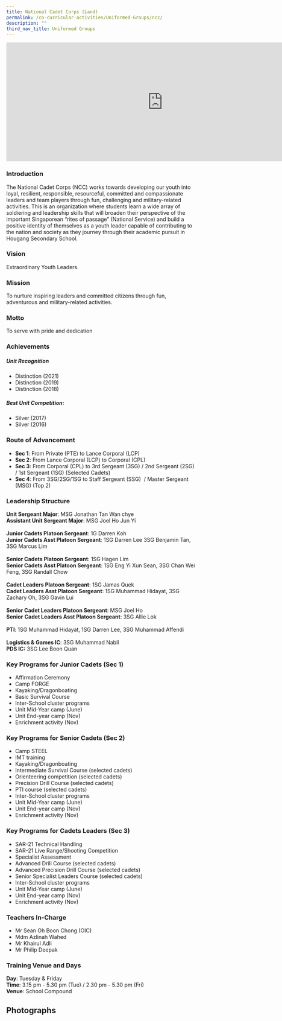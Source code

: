 ```yaml
---
title: National Cadet Corps (Land)
permalink: /co-curricular-activities/Uniformed-Groups/ncc/
description: ""
third_nav_title: Uniformed Groups
---
```

<center><iframe width="830" height="315" src="https://www.youtube.com/embed/Q2OJIGTxYoI" title="2022 NCC Open HouseTake 2" frameborder="0" allow="accelerometer; autoplay; clipboard-write; encrypted-media; gyroscope; picture-in-picture" allowfullscreen></iframe></center>

### Introduction

The National Cadet Corps (NCC) works towards developing our youth into loyal, resilient, responsible, resourceful, committed and compassionate leaders and team players through fun, challenging and military-related activities. This is an organization where students learn a wide array of soldiering and leadership skills that will broaden their perspective of the important Singaporean “rites of passage” (National Service) and build a positive identity of themselves as a youth leader capable of contributing to the nation and society as they journey through their academic pursuit in Hougang Secondary School.  

### Vision

Extraordinary Youth Leaders.

### Mission

To nurture inspiring leaders and committed citizens through fun, adventurous and military-related activities.

### Motto

To serve with pride and dedication

### Achievements

##### **Unit Recognition**

*   Distinction (2021)  
*   Distinction (2019)  
*   Distinction (2018)

##### **Best Unit Competition:**  

*   Silver (2017)  
*   Silver (2016)

### Route of Advancement

* **Sec 1**: From Private (PTE) to Lance Corporal (LCP)   
* **Sec 2**: From Lance Corporal (LCP) to Corporal (CPL)
* **Sec 3**: From Corporal (CPL) to 3rd Sergeant (3SG) / 2nd Sergeant (2SG) / 1st Sergeant (1SG) (Selected Cadets) 
* **Sec 4**: From 3SG/2SG/1SG to Staff Sergeant (SSG)  / Master Sergeant (MSG) (Top 2)    

  

### Leadership Structure

**Unit Sergeant Major**: MSG Jonathan Tan Wan chye  
**Assistant Unit Sergeant Major**: MSG Joel Ho Jun Yi  
   
**Junior Cadets Platoon Sergeant**: 1G Darren Koh  
**Junior Cadets Asst Platoon Sergeant**: 1SG Darren Lee 3SG Benjamin Tan, 3SG Marcus Lim  
   
**Senior Cadets Platoon Sergeant**: 1SG Hagen Lim  
**Senior Cadets Asst Platoon Sergeant**: 1SG Eng Yi Xun Sean, 3SG Chan Wei Feng, 3SG Randall Chow  
   
**Cadet Leaders Platoon Sergeant**: 1SG Jamas Quek  
**Cadet Leaders Asst Platoon Sergeant**: 1SG Muhammad Hidayat, 3SG Zachary Oh, 3SG Gavin Lui  
   
**Senior Cadet Leaders Platoon Sergeant**: MSG Joel Ho  
**Senior** **Cadet Leaders Asst Platoon Sergeant**: 3SG Allie Lok  
   
**PTI**: 1SG Muhammad Hidayat, 1SG Darren Lee, 3SG Muhammad Affendi  
   
**Logistics & Games IC**: 3SG Muhammad Nabil  
**PDS IC:** 3SG Lee Boon Quan   

### Key Programs for Junior Cadets (Sec 1)
*   Affirmation Ceremony 
*   Camp FORGE 
*   Kayaking/Dragonboating 
*   Basic Survival Course 
*   Inter-School cluster programs 
*   Unit Mid-Year camp (June) 
*   Unit End-year camp (Nov) 
*   Enrichment activity (Nov)

### Key Programs for Senior Cadets (Sec 2)
*   Camp STEEL
*   IMT training
*   Kayaking/Dragonboating
*   Intermediate Survival Course (selected cadets)
*   Orienteering competition (selected cadets)
*   Precision Drill Course (selected cadets)
*   PTI course (selected cadets)
*   Inter-School cluster programs
*   Unit Mid-Year camp (June)
*   Unit End-year camp (Nov)
*   Enrichment activity (Nov)

### Key Programs for Cadets Leaders (Sec 3)

*   SAR-21 Technical Handling 
*   SAR-21 Live Range/Shooting Competition 
*   Specialist Assessment 
*   Advanced Drill Course (selected cadets) 
*   Advanced Precision Drill Course (selected cadets) 
*   Senior Specialist Leaders Course (selected cadets) 
*   Inter-School cluster programs 
*   Unit Mid-Year camp (June) 
*   Unit End-year camp (Nov) 
*   Enrichment activity (Nov)

### Teachers In-Charge

*   Mr Sean Oh Boon Chong (OIC)  
*   Mdm Azlinah Wahed
*   Mr Khairul Adli
*   Mr Philip Deepak

### Training Venue and Days

**Day**: Tuesday & Friday  
**Time**: 3.15 pm - 5.30 pm (Tue) / 2.30 pm - 5.30 pm (Fri)  
**Venue**: School Compound  

Photographs
-----------